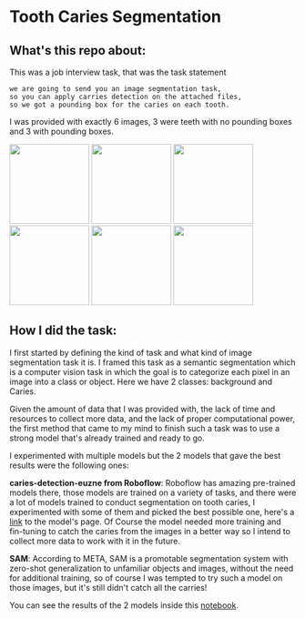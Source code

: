 # Tooth Caries Segmentation

## What's this repo about:

This was a job interview task, that was the task statement
```
we are going to send you an image segmentation task,
so you can apply carries detection on the attached files,
so we got a pounding box for the caries on each tooth.
```
I was provided with exactly 6 images, 3 were teeth with no pounding boxes and 3 with pounding boxes.

<img src="https://github.com/Aml-Hassan-Abd-El-hamid/tooth-carries-segmentation/assets/66205928/2e8e6af2-4583-429c-b6d1-35e034f7ad49" width="140" height="140" >
<img src="https://github.com/Aml-Hassan-Abd-El-hamid/tooth-carries-segmentation/assets/66205928/6da4bb31-6548-4db1-b1db-12ddfe3637b0" width="140" height="140" >
<img src="https://github.com/Aml-Hassan-Abd-El-hamid/tooth-carries-segmentation/assets/66205928/51c22866-7f2f-49f0-87ce-1777fde518cc" width="140" height="140" ><br>
<img src="https://github.com/Aml-Hassan-Abd-El-hamid/tooth-carries-segmentation/assets/66205928/90c52ca3-d0f4-40be-86b8-0b14d6118555" width="140" height="140" >
<img src="https://github.com/Aml-Hassan-Abd-El-hamid/tooth-carries-segmentation/assets/66205928/59173f54-970d-46a1-9479-7fca9f4b2177" width="140" height="140" >
<img src="https://github.com/Aml-Hassan-Abd-El-hamid/tooth-carries-segmentation/assets/66205928/b26edf6a-579a-4c1e-b84b-b005158eb019" width="140" height="140" >

## How I did the task:

I first started by defining the kind of task and what kind of image segmentation task it is. I framed this task as a semantic segmentation which is a computer vision task in which the goal is to categorize each pixel in an image into a class or object. Here we have 2 classes: background and Caries.

Given the amount of data that I was provided with, the lack of time and resources to collect more data, and the lack of proper computational power, the first method that came to my mind to finish such a task was to use a strong model that's already trained and ready to go.<be>

I experimented with multiple models but the 2 models that gave the best results were the following ones:


**caries-detection-euzne from Roboflow**: Roboflow has amazing pre-trained models there, those models are trained on a variety of tasks, and there were a lot of models trained to conduct segmentation on tooth caries, I experimented with some of them and picked the best possible one, here's a [link](https://universe.roboflow.com/digital-health-bg/caries-detection-euzne) to the model's page.<be>
Of Course the model needed more training and fin-tuning to catch the caries from the images in a better way so I intend to collect more data to work with it in the future.

**SAM**: According to META, SAM is a promotable segmentation system with zero-shot generalization to unfamiliar objects and images, without the need for additional training, so of course I was tempted to try such a model on those images, but it's still didn't catch all the carries!

You can see the results of the 2 models inside this [notebook](https://github.com/Aml-Hassan-Abd-El-hamid/tooth-carries-segmentation/blob/main/tooth-caries-segmentation.ipynb).



